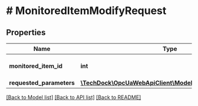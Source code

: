 # # MonitoredItemModifyRequest

## Properties

Name | Type | Description | Notes
------------ | ------------- | ------------- | -------------
**monitored_item_id** | **int** |  | [optional] [default to 0]
**requested_parameters** | [**\TechDock\OpcUaWebApiClient\Model\MonitoringParameters**](MonitoringParameters.md) |  | [optional]

[[Back to Model list]](../../README.md#models) [[Back to API list]](../../README.md#endpoints) [[Back to README]](../../README.md)

